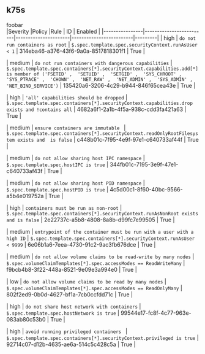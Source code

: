 ## k75s  
foobar  
|Severity        |Policy                   |Rule                  | ID                      | Enabled |
|----------------|-------------------------|----------------------|-------------------------|---------|
| high | ``do not run containers as root``  | ``$.spec.template.spec.securityContext.runAsUser < 1``  | 314eba46-a376-43f6-9a0a-8517818301f1 | True |  
  
  
  
| medium | ``do not run containers with dangerous capabilities``  | ``$.spec.template.spec.containers[*].securityContext.capabilities.add[*] is member of ('FSETID' ,  'SETUID' ,  'SETGID' ,  'SYS_CHROOT' ,  'SYS_PTRACE' ,  'CHOWN' ,  'NET_RAW' ,  'NET_ADMIN' ,  'SYS_ADMIN' , 'NET_BIND_SERVICE')``  | 135420a6-3206-4c29-b944-846f65cea43e | True |  
  
  
  
| high | ``'all' capabilities should be dropped``  | ``$.spec.template.spec.containers[*].securityContext.capabilities.drop exists and !contains all``  | 4682a6f1-2a1b-4f5a-938c-cdd3fa421a63 | True |  
  
  
  
| medium | ``ensure containers are immutable ``  | ``$.spec.template.spec.containers[*].securityContext.readOnlyRootFilesystem exists and  is false``  | c448b01c-7f95-4e9f-97e1-c640733af44f | True |  
  
  
  
| medium | ``do not allow sharing host IPC namespace``  | ``$.spec.template.spec.hostIPC is true``  | 344fb01c-7195-3e9f-47e1-c640733af43f | True |  
  
  
  
| medium | ``do not allow sharing host PID namespace``  | ``$.spec.template.spec.hostPID is true``  | 4c5d00c1-8f60-40bc-9566-a5b4e019752a | True |  
  
  
  
| high | ``containers must be run as non-root``  | ``$.spec.template.spec.containers[*].securityContext.runAsNonRoot exists and is false``  | 2e22737c-a5b8-4808-8a8b-d99fc7e99505 | True |  
  
  
  
| medium | ``entrypoint of the container must be run with a user with a high ID``  | ``$.spec.template.spec.containers[*].securityContext.runAsUser < 9999``  | 6e06b1a6-7eea-4730-91c2-9ac3fb676dce | True |  
  
  
  
| medium | ``do not allow volume claims to be read-write by many nodes``  | ``$.spec.volumeClaimTemplates[*].spec.accessModes == ReadWriteMany``  | f9bcb4b8-3f22-448a-8521-9e09e3a994e0 | True |  
  
  
  
| low | ``do not allow volume claims to be read by many nodes``  | ``$.spec.volumeClaimTemplates[*].spec.accessModes == ReadOnlyMany``  | 802f2ed9-0b0d-4627-bf1a-7cb0ccfdd71c | True |  
  
  
  
| high | ``do not share host network with containers``  | ``$.spec.template.spec.hostNetwork is true``  | 99544e17-fc8f-4c77-963e-083ab80c53b0  | True |  
  
  
  
| high | ``avoid running privileged containers ``  | ``$.spec.template.spec.containers[*].securityContext.privileged is true``  | 92714c07-d12b-4635-ae6a-514c5c428c5a | True |  
  
  
  
